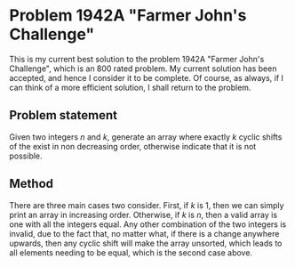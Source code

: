 # Problem 1942A "Farmer John's Challenge"
This is my current best solution to the problem 1942A "Farmer John's Challenge", which is an 800 rated problem. My current solution has been accepted, and hence I consider it to be complete. Of course, as always, if I can think of a more efficient solution, I shall return to the problem. 

## Problem statement
Given two integers $n$ and $k$, generate an array where exactly $k$ cyclic shifts of the exist in non decreasing order, otherwise indicate that it is not possible.

## Method
There are three main cases two consider. First, if $k$ is $1$, then we can simply print an array in increasing order. Otherwise, if $k$ is $n$, then a valid array is one with all the integers equal. Any other combination of the two integers is invalid, due to the fact that, no matter what, if there is a change anywhere upwards, then any cyclic shift will make the array unsorted, which leads to all elements needing to be equal, which is the second case above.